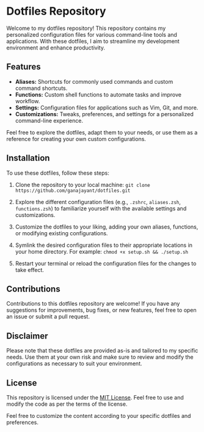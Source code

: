 # Dotfiles Repository

Welcome to my dotfiles repository! This repository contains my personalized configuration files for various command-line tools and applications. With these dotfiles, I aim to streamline my development environment and enhance productivity.

## Features
- **Aliases:** Shortcuts for commonly used commands and custom command shortcuts.
- **Functions:** Custom shell functions to automate tasks and improve workflow.
- **Settings:** Configuration files for applications such as Vim, Git, and more.
- **Customizations:** Tweaks, preferences, and settings for a personalized command-line experience.

Feel free to explore the dotfiles, adapt them to your needs, or use them as a reference for creating your own custom configurations.

## Installation
To use these dotfiles, follow these steps:

1. Clone the repository to your local machine:
```git clone https://github.com/ganajayant/dotfiles.git```

2. Explore the different configuration files (e.g., `.zshrc`, `aliases.zsh`, `functions.zsh`) to familiarize yourself with the available settings and customizations.

3. Customize the dotfiles to your liking, adding your own aliases, functions, or modifying existing configurations.

4. Symlink the desired configuration files to their appropriate locations in your home directory. For example:
```chmod +x setup.sh && ./setup.sh```

5. Restart your terminal or reload the configuration files for the changes to take effect.

## Contributions
Contributions to this dotfiles repository are welcome! If you have any suggestions for improvements, bug fixes, or new features, feel free to open an issue or submit a pull request.

## Disclaimer
Please note that these dotfiles are provided as-is and tailored to my specific needs. Use them at your own risk and make sure to review and modify the configurations as necessary to suit your environment.

## License
This repository is licensed under the [MIT License](LICENSE). Feel free to use and modify the code as per the terms of the license.

Feel free to customize the content according to your specific dotfiles and preferences.
